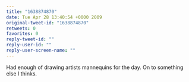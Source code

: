 ```yaml
---
title: "1638874870"
date: Tue Apr 28 13:40:54 +0000 2009
original-tweet-id: "1638874870"
retweets: 0
favorites: 0
reply-tweet-id: ""
reply-user-id: ""
reply-user-screen-name: ""
---
```

Had enough of drawing artists mannequins for the day. On to something else I thinks.
